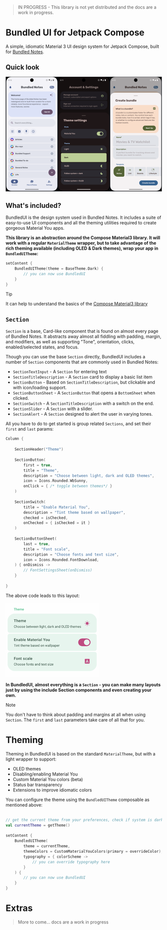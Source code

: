 > IN PROGRESS - This library is not yet distributed and the docs are a work in progress.

# Bundled UI for Jetpack Compose

A simple, idiomatic Material 3 UI design system for Jetpack Compose,
built for
[Bundled Notes](https://play.google.com/store/apps/details?id=com.xaviertobin.noted).

## Quick look

<!-- ![Basic italics usage example](images/home_page.png) -->

<img src="images/all.png"  alt="Screenshots of the library being used in Bundled Notes"/>

## What's included?

BundledUI is the design system used in Bundled Notes. It includes a suite of easy-to-use UI
components and all the theming utilities required to create gorgeous Material You apps.

__This library is an abstraction around the Compose Material3 library. It will work with a
regular `MaterialTheme` wrapper, but to take advantage of the rich theming available (including
OLED & Dark themes), wrap your app in `BundledUITheme`:__

```kotlin
setContent {
    BundledUITheme(theme = BaseTheme.Dark) {
        // you can now use BundledUI
    }
}
```

> [!TIP]
> It can help to understand the basics of
> the [Compose Material3 library](https://developer.android.com/develop/ui/compose/designsystems/material3)

## `Section`

`Section` is a base, Card-like component that is found on almost every page of
Bundled Notes. It abstracts away almost all fiddling with padding, margin, and
modifiers, as well as supporting "Tone", orientation, clicks, enabled/selected states, and focus.

Though you can use the base `Section` directly, BundledUI includes a
number of `Section` components that are commonly used in Bundled Notes:

- `SectionTextInput` - A `Section` for entering text
- `SectionTitleDescription` - A `Section` card to display a basic list item
- `SectionButton` - Based on `SectionTitleDescription`, but clickable and with icon/loading support.
- `SectionButtonSheet` - A `SectionButton` that opens a `BottomSheet` when clicked.
- `SectionSwitch` - A `SectionTitleDescription` with a switch on the end.
- `SectionSlider` - A `Section` with a slider.
- `SectionAlert` - A `Section` designed to alert the user in varying tones.

All you have to do to get started is group related `Sections`, and set their
`first` and `last` params:

```kotlin
Column {

    SectionHeader("Theme")

    SectionButton(
        first = true,
        title = "Theme",
        description = "Choose between light, dark and OLED themes",
        icon = Icons.Rounded.WbSunny,
        onClick = { /* toggle between themes*/ }
    )

    SectionSwitch(
        title = "Enable Material You",
        description = "Tint theme based on wallpaper",
        checked = isChecked,
        onChecked = { isChecked = it }
    )

    SectionButtonSheet(
        last = true,
        title = "Font scale",
        description = "Choose fonts and text size",
        icon = Icons.Rounded.FontDownload,
    ) { onDismiss ->
        // FontSettingsSheet(onDismiss)
    }

}
```

The above code leads to this layout:

<img src="images/sections_basic.png" alt="Basic italics usage example" width="300" >

__In BundledUI, almost everything is a `Section` - you can make many layouts just by using
the include Section components and even creating your own.__

> [!NOTE]
> You don't have to think about padding and margins at all when
> using `Section`. The `first` and `last` parameters take care of all that for
> you.

# Theming

Theming in BundledUI is based on the standard `MaterialTheme`, but with a light wrapper to support:

- OLED themes
- Disabling/enabling Material You
- Custom Material You colors (beta)
- Status bar transparency
- Extensions to improve idiomatic colors

You can configure the theme using the `BundledUITheme` composable as mentioned above:

```kotlin

// get the current theme from your preferences, check if system is dark theme etc.
val currentTheme = getTheme()

setContent {
    BundledUITheme(
        theme = currentTheme,
        themeColors = CustomMaterialYouColors(primary = overrideColor),
        typography = { colorScheme ->
            // you can override typography here
        }
    ) {
        // you can now use BundledUI
    }
}

```

# Extras

> More to come... docs are a work in progress

